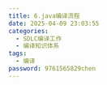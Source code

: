 ```yaml
---
title: 6.java编译流程
date: 2025-04-09 23:03:55
categories:
  - SDLC编译工作
  - 编译知识体系
tags:
  - 编译
password: 9761565829chen
---
```

